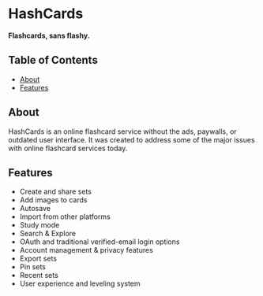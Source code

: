# HashCards
<b>Flashcards, sans flashy.</b>

## Table of Contents
- [About](https://github.com/jvadair/HashCards#about)
- [Features](https://github.com/jvadair/HashCards#features)

## About
HashCards is an online flashcard service without the ads, paywalls, or outdated user interface. It was created to address some of the major issues with online flashcard services today.

## Features
- Create and share sets
- Add images to cards
- Autosave
- Import from other platforms
- Study mode
- Search & Explore
- OAuth and traditional verified-email login options
- Account management & privacy features
- Export sets
- Pin sets
- Recent sets
- User experience and leveling system
